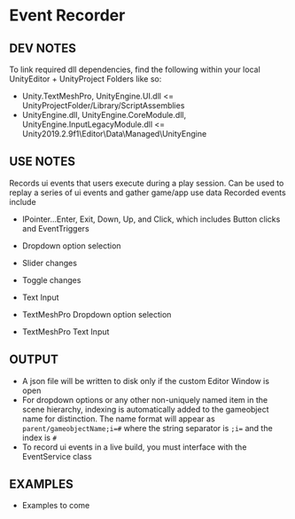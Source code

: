 # Event Recorder

## DEV NOTES
To link required dll dependencies, find the following within your local UnityEditor + UnityProject Folders like so:

* Unity.TextMeshPro, UnityEngine.UI.dll <= UnityProjectFolder/Library/ScriptAssemblies
* UnityEngine.dll, UnityEngine.CoreModule.dll, UnityEngine.InputLegacyModule.dll <= Unity2019.2.9f1\Editor\Data\Managed\UnityEngine

## USE NOTES

Records ui events that users execute during a play session. Can be used to replay a series of ui events and gather game/app use data 
Recorded events include 
* IPointer...Enter, Exit, Down, Up, and Click, which includes Button clicks and EventTriggers
* Dropdown option selection
* Slider changes
* Toggle changes
* Text Input

* TextMeshPro Dropdown option selection
* TextMeshPro Text Input

## OUTPUT
* A json file will be written to disk only if the custom Editor Window is open
* For dropdown options or any other non-uniquely named item in the scene hierarchy, indexing is automatically added to the gameobject name for distinction. The name format will appear as `parent/gameobjectName;i=#` where the string separator is `;i=` and the index is `#`
* To record ui events in a live build, you must interface with the EventService class

## EXAMPLES
* Examples to come
